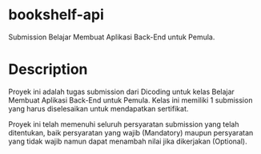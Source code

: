 # bookshelf-api
Submission Belajar Membuat Aplikasi Back-End untuk Pemula.

# Description

Proyek ini adalah tugas submission dari Dicoding untuk kelas Belajar Membuat Aplikasi Back-End untuk Pemula. Kelas ini memiliki 1 submission yang harus diselesaikan untuk mendapatkan sertifikat.

Proyek ini telah memenuhi seluruh persyaratan submission yang telah ditentukan, baik persyaratan yang wajib (Mandatory) maupun persyaratan yang tidak wajib namun dapat menambah nilai jika dikerjakan (Optional).
